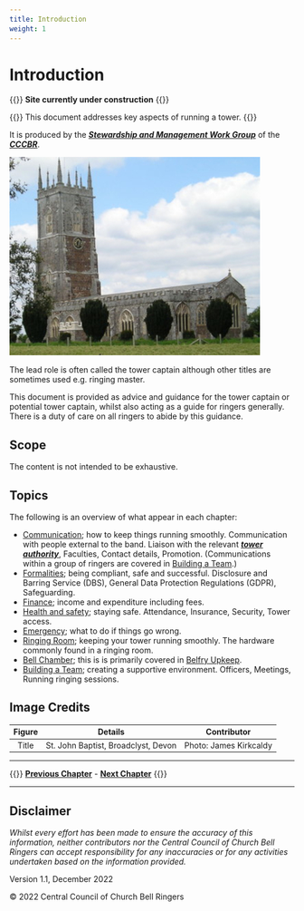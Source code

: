 ```yaml
---
title: Introduction
weight: 1
---
```


# Introduction
 
{{<hint danger>}}
**Site currently under construction**
{{</hint>}}

{{<hint danger>}}
This document addresses key aspects of running a tower.
{{</hint>}}

It is produced by the ***[Stewardship and Management Work Group](../glossary/#smwg)*** of the ***[CCCBR](../glossary/#cccbr)***.

![Broadclyst, Devon](broadclyst_350.jpg)

The lead role is often called the tower captain although other titles are sometimes used e.g. ringing master.

This document is provided as advice and guidance for the tower captain or potential tower captain, whilst also acting as a guide for ringers generally. There is a duty of care on all ringers to abide by this guidance.

## Scope

The content is not intended to be exhaustive.

## Topics

The following is an overview of what appear in each chapter:

- [Communication](../communication/); how to keep things running smoothly. Communication with people external to the band. Liaison with the relevant ***[tower authority](../glossary/#tower-authority)***, Faculties, Contact details, Promotion. (Communications within a group of ringers are covered in [Building a Team](../buildingateam/).)
- [Formalities](../formalities/); being compliant, safe and successful. Disclosure and Barring Service (DBS), General Data Protection Regulations (GDPR), Safeguarding.
- [Finance](../finance/); income and expenditure including fees.
- [Health and safety](../healthsafety/); staying safe. Attendance, Insurance, Security, Tower access.
- [Emergency](../emergency/); what to do if things go wrong.
- [Ringing Room](../ringingroom/); keeping your tower running smoothly. The hardware commonly found in a ringing room.
- [Bell Chamber](../bellchamber/); this is is primarily covered in [Belfry Upkeep](https://belfryupkeep.cccbr.org.uk/docs/010-introduction/).
- [Building a Team](../buildingateam/); creating a supportive environment. Officers, Meetings, Running ringing sessions.

## Image Credits

| Figure | Details | Contributor |
| :---: | --- | --- |
| Title | St. John Baptist, Broadclyst, Devon | Photo: James Kirkcaldy |

----

{{<hint info>}}
**[Previous Chapter](../introduction/)** - **[Next Chapter](../communication/)**
{{</hint>}}

----

## Disclaimer

*Whilst every effort has been made to ensure the accuracy of this information, neither contributors nor the Central Council of Church Bell Ringers can accept responsibility for any inaccuracies or for any activities undertaken based on the information provided.*

Version 1.1, December 2022

© 2022 Central Council of Church Bell Ringers
